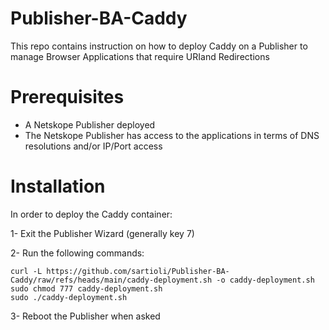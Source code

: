 # Publisher-BA-Caddy
This repo contains instruction on how to deploy Caddy on a Publisher to manage Browser Applications that require URIand Redirections

# Prerequisites
- A Netskope Publisher deployed
- The Netskope Publisher has access to the applications in terms of DNS resolutions and/or IP/Port access

# Installation
In order to deploy the Caddy container:

1- Exit the Publisher Wizard (generally key 7)

2- Run the following commands:
```
curl -L https://github.com/sartioli/Publisher-BA-Caddy/raw/refs/heads/main/caddy-deployment.sh -o caddy-deployment.sh
sudo chmod 777 caddy-deployment.sh
sudo ./caddy-deployment.sh
```
3- Reboot the Publisher when asked
